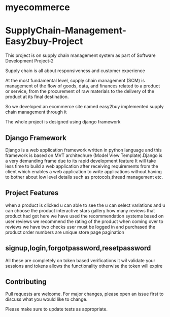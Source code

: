 # myecommerce

# SupplyChain-Management-Easy2buy-Project
This project is on supply chain management system as part of Software Development Project-2

Supply chain is all about responsiveness and customer experience

At the most fundamental level, 
supply chain management (SCM) is management of the flow of goods, 
data, and finances related to a product or service, from the procurement of raw materials
 to the delivery of the product at its final destination.

  So we developed an ecommerce site named easy2buy implemented supply chain management through it 
  
  The whole project is designed using django framework
  
  ## Django Framework
Django is a web application framework written in python language and this framework is based on MVT architechure (Model View Template).Django is a very demanding frame due to its rapid development feature
It will take less time to build a web application after receiving requirements from the client which enables a web application to  write applications without having to bother 
about low level details such as protocols,thread management etc.

## Project Features 
when a product is clicked u can able to see the u can select variations and u can choose the product interactive stars gallery how many reviews that product had got here we have used the recommendation systems based on user reviews we recommend the rating of the product when coming over to reviews we have two checks user must be logged in and purchased the product order numbers are unique store page pagination

## signup,login,forgotpassword,resetpassword
All these are completely on token based verifications it wil validate your sessions and tokens allows the functionality otherwise the token will expire

## Contributing
Pull requests are welcome. For major changes, please open an issue first to discuss what you would like to change.

Please make sure to update tests as appropriate.
